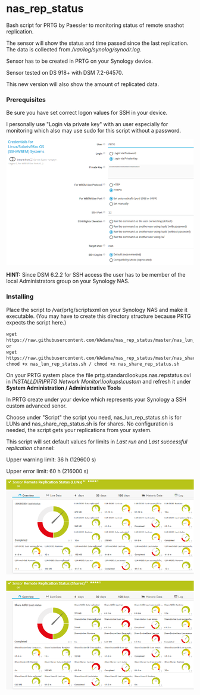 # nas_rep_status

Bash script for PRTG by Paessler to monitoring status of remote snashot replication.

The sensor will show the status and time passed since the last replication. The data is collected from */var/log/synolog/synodr.log*.

Sensor has to be created in PRTG on your Synology device.

Sensor tested on DS 918+ with DSM 7.2-64570.

This new version will also show the amount of replicated data.

### Prerequisites

Be sure you have set correct logon values for SSH in your device.

I personally use "Login via private key" with an user especially for monitoring which also may use sudo for this script without a password.

![Screenshot1](./images/ssh_settings.png)

**HINT:** Since DSM 6.2.2 for SSH access the user has to be member of the local Administrators group on your Synology NAS.

### Installing

Place the script to /var/prtg/scriptsxml on your Synology NAS and make it executable. (You may have to create this directory structure because PRTG expects the script here.)

```
wget https://raw.githubusercontent.com/WAdama/nas_rep_status/master/nas_lun_rep_status.sh
or
wget https://raw.githubusercontent.com/WAdama/nas_rep_status/master/nas_share_rep_status.sh
chmod +x nas_lun_rep_status.sh / chmod +x nas_share_rep_status.sh
```

On your PRTG system place the file prtg.standardlookups.nas.repstatus.ovl in *INSTALLDIR\PRTG Network Monitor\lookups\custom* and refresh it under **System Administration / Administrative Tools**

In PRTG create under your device which represents your Synology a SSH custom advanced senor.

Choose under "Script" the script you need, nas_lun_rep_status.sh is for LUNs and nas_share_rep_status.sh is for shares. No configuration is needed, the script gets your replications from your system.

This script will set default values for limits in *Last run* and *Last successful replication* channel:

Upper warning limit: 36 h (129600 s)

Upper error limit: 60 h (216000 s)

![Screenshot1](./images/nas_lun_rep_status.png)

![Screenshot1](./images/nas_share_rep_status.png)
